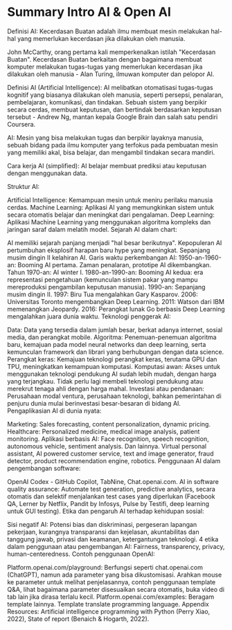 # Summary Intro AI & Open AI
Definisi AI: Kecerdasan Buatan adalah ilmu membuat mesin melakukan hal-hal yang memerlukan kecerdasan jika dilakukan oleh manusia.

John McCarthy, orang pertama kali memperkenalkan istilah "Kecerdasan Buatan". Kecerdasan Buatan berkaitan dengan bagaimana membuat komputer melakukan tugas-tugas yang memerlukan kecerdasan jika dilakukan oleh manusia - Alan Turing, ilmuwan komputer dan pelopor AI.

Definisi AI (Artificial Intelligence): AI melibatkan otomatisasi tugas-tugas kognitif yang biasanya dilakukan oleh manusia, seperti persepsi, penalaran, pembelajaran, komunikasi, dan tindakan. Sebuah sistem yang berpikir secara cerdas, membuat keputusan, dan bertindak berdasarkan keputusan tersebut - Andrew Ng, mantan kepala Google Brain dan salah satu pendiri Coursera.

AI: Mesin yang bisa melakukan tugas dan berpikir layaknya manusia, sebuah bidang pada ilmu komputer yang terfokus pada pembuatan mesin yang memiliki akal, bisa belajar, dan mengambil tindakan secara mandiri.

Cara kerja AI (simplified): AI belajar membuat prediksi atau keputusan dengan menggunakan data.

Struktur AI:

Artificial Intelligence: Kemampuan mesin untuk meniru perilaku manusia cerdas.
Machine Learning: Aplikasi AI yang memungkinkan sistem untuk secara otomatis belajar dan meningkat dari pengalaman.
Deep Learning: Aplikasi Machine Learning yang menggunakan algoritma kompleks dan jaringan saraf dalam melatih model.
Sejarah AI dalam chart:

AI memiliki sejarah panjang menjadi "hal besar berikutnya".
Kepopuleran AI pertumbuhan eksplosif harapan baru hype yang meningkat.
Sepanjang musim dingin II kelahiran AI.
Garis waktu perkembangan AI:
1950-an-1960-an: Booming AI pertama.
Zaman penalaran, prototipe AI dikembangkan.
Tahun 1970-an: AI winter I.
1980-an-1990-an: Booming AI kedua: era representasi pengetahuan (kemunculan sistem pakar yang mampu mereproduksi pengambilan keputusan manusia).
1990-an: Sepanjang musim dingin II.
1997: Biru Tua mengalahkan Gary Kasparov.
2006: Universitas Toronto mengembangkan Deep Learning.
2011: Watson dari IBM memenangkan Jeopardy.
2016: Perangkat lunak Go berbasis Deep Learning mengalahkan juara dunia waktu.
Teknologi penggerak AI:

Data: Data yang tersedia dalam jumlah besar, berkat adanya internet, sosial media, dan perangkat mobile.
Algoritma: Penemuan-penemuan algoritma baru, kemajuan pada model neural networks dan deep learning, serta kemunculan framework dan librari yang berhubungan dengan data science.
Perangkat keras: Kemajuan teknologi perangkat keras, terutama GPU dan TPU, meningkatkan kemampuan komputasi.
Komputasi awan: Akses untuk menggunakan teknologi pendukung AI sudah lebih mudah, dengan harga yang terjangkau. Tidak perlu lagi membeli teknologi pendukung atau merekrut tenaga ahli dengan harga mahal.
Investasi atau pendanaan: Perusahaan modal ventura, perusahaan teknologi, bahkan pemerintahan di penjuru dunia mulai berinvestasi besar-besaran di bidang AI.
Pengaplikasian AI di dunia nyata:

Marketing: Sales forecasting, content personalization, dynamic pricing.
Healthcare: Personalized medicine, medical image analysis, patient monitoring.
Aplikasi berbasis AI: Face recognition, speech recognition, autonomous vehicle, sentiment analysis. Dan lainnya.
Virtual personal assistant, AI powered customer service, text and image generator, fraud detector, product recommendation engine, robotics.
Penggunaan AI dalam pengembangan software:

OpenAI Codex - GitHub Copilot, TabNine, Chat.openai.com.
AI in software quality assurance: Automate test generation, predictive analytics, secara otomatis dan selektif menjalankan test cases yang diperlukan (Facebook QA, Lerner by Netflix, Pandit by Infosys, Pulse by Testifi, deep learning untuk GUI testing).
Etika dan pengaruh AI terhadap kehidupan sosial:

Sisi negatif AI: Potensi bias dan diskriminasi, pergeseran lapangan pekerjaan, kurangnya transparansi dan kejelasan, akuntabilitas dan tanggung jawab, privasi dan keamanan, ketergantungan teknologi.
4 etika dalam penggunaan atau pengembangan AI: Fairness, transparency, privacy, human-centeredness.
Contoh penggunaan OpenAI:

Platform.openai.com/playground: Berfungsi seperti chat.openai.com (ChatGPT), namun ada parameter yang bisa dikustomisasi. Arahkan mouse ke parameter untuk melihat penjelasannya, contoh penggunaan template Q&A, lihat bagaimana parameter disesuaikan secara otomatis, buka video di tab lain jika dirasa terlalu kecil.
Platform.openai.com/examples: Beragam template lainnya.
Template translate programming language.
Appendix Resources: Artificial intelligence programming with Python (Perry Xiao, 2022), State of report (Benaich & Hogarth, 2022).